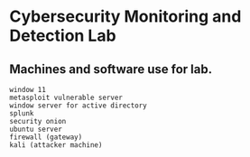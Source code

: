 # Cybersecurity Monitoring and Detection Lab

## Machines and software use for lab.
    window 11
    metasploit vulnerable server
    window server for active directory
    splunk
    security onion
    ubuntu server
    firewall (gateway)
    kali (attacker machine)

